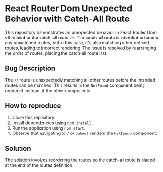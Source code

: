 # React Router Dom Unexpected Behavior with Catch-All Route

This repository demonstrates an unexpected behavior in React Router Dom v6 related to the catch-all route `/*`. The catch-all route is intended to handle any unmatched routes, but in this case, it's also matching other defined routes, leading to incorrect rendering.  The issue is resolved by rearranging the order of routes, placing the catch-all route last. 

## Bug Description

The `/*` route is unexpectedly matching all other routes before the intended routes can be matched. This results in the `NotFound` component being rendered instead of the other components. 

## How to reproduce

1. Clone this repository.
2. Install dependencies using `npm install`.
3. Run the application using `npm start`.
4. Observe that navigating to `/` or `/about` renders the `NotFound` component.

## Solution
The solution involves reordering the routes so the catch-all route is placed at the end of the routes definition. 